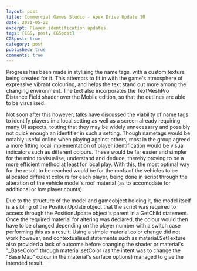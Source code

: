 ```yaml
---
layout: post
title: Commercial Games Studio - Apex Drive Update 10
date: 2021-05-22
excerpt: Player identification updates.
tags: [CGS, post, CGSpost]
CGSpost: true
category: post
published: true
comments: true
---
```

Progress has been made in stylising the name tags, with a custom texture being created for it. This attempts to fit in with the game's atmosphere of expressive vibrant colouring, and helps the text stand out more among the changing environment. The text also incorporates the TextMeshPro Distance Field shader over the Mobile edition, so that the outlines are able to be visualised.

Not soon after this however, talks have discussed the viability of name tags to identify players in a local setting as well as a screen already requiring many UI aspects, touting that they may be widely unnecessary and possibly not quick enough an identifier in such a setting. Though nametags would be notably useful online when playing against others, most in the group agreed a more fitting local implementation of player identification would be visual indicators such as different colours. These would be far easier and simpler for the mind to visualise, understand and deduce, thereby proving to be a more efficient method at least for local play. With this, the most optimal way for the result to be reached would be for the roofs of the vehicles to be allocated different colours for each player, being done in script through the alteration of the vehicle model's roof material (as to accomodate for additional or low player counts).

Due to the structure of the model and gameobject holding it, the model itself is a sibling of the PositionUpdate object that the script was required to access through the PositionUpdate object's parent in a GetChild statement. Once the required material for altering was declared, the colour would then have to be changed depending on the player number with a switch case performing this as a result. Using a simple material.color change did not work however, and contextualised statements such as material.SetTexture also provided a lack of outcome before changing the shader or material's "_BaseColor" through material.setColor (as the intent was to change the "Base Map" colour in the material's surface options) managed to give the intended result.